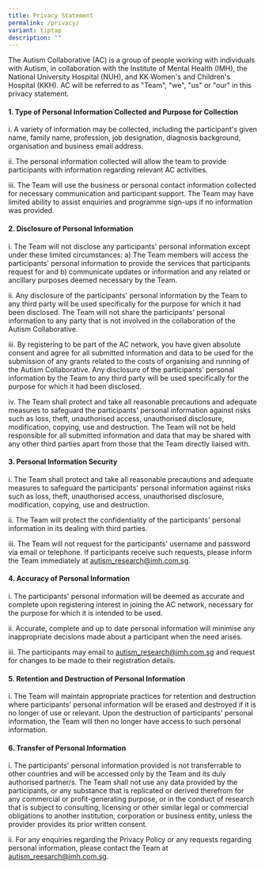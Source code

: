 ```yaml
---
title: Privacy Statement
permalink: /privacy/
variant: tiptap
description: ""
---
```

<p>The Autism Collaborative (AC) is a group of people working with individuals
with Autism, in collaboration with the Institute of Mental Health (IMH),
the National University Hospital (NUH), and KK Women's and Children's Hospital
(KKH). AC will be referred to as "Team", "we", "us" or "our" in this privacy
statement.</p>
<h4>1. Type of Personal Information Collected and Purpose for Collection</h4>
<p>i. A variety of information may be collected, including the participant's
given name, family name, profession, job designation, diagnosis background,
organisation and business email address.</p>
<p>ii. The personal information collected will allow the team to provide
participants with information regarding relevant AC activities.</p>
<p>iii. The Team will use the business or personal contact information collected
for necessary communication and participant support. The Team may have
limited ability to assist enquiries and programme sign-ups if no information
was provided.</p>
<h4>2. Disclosure of Personal Information</h4>
<p>i. The Team will not disclose any participants' personal information except
under these limited circumstances: a) The Team members will access the
participants' personal information to provide the services that participants
request for and b) communicate updates or information and any related or
ancillary purposes deemed necessary by the Team.</p>
<p>ii. Any disclosure of the participants' personal information by the Team
to any third party will be used specifically for the purpose for which
it had been disclosed. The Team will not share the participants' personal
information to any party that is not involved in the collaboration of the
Autism Collaborative.</p>
<p>iii. By registering to be part of the AC network, you have given absolute
consent and agree for all submitted information and data to be used for
the submission of any grants related to the costs of organising and running
of the Autism Collaborative. Any disclosure of the participants' personal
information by the Team to any third party will be used specifically for
the purpose for which it had been disclosed.</p>
<p>iv. The Team shall protect and take all reasonable precautions and adequate
measures to safeguard the participants' personal information against risks
such as loss, theft, unauthorised access, unauthorised disclosure, modification,
copying, use and destruction. The Team will not be held responsible for
all submitted information and data that may be shared with any other third
parties apart from those that the Team directly liaised with.</p>
<h4>3. Personal Information Security</h4>
<p>i. The Team shall protect and take all reasonable precautions and adequate
measures to safeguard the participants' personal information against risks
such as loss, theft, unauthorised access, unauthorised disclosure, modification,
copying, use and destruction.</p>
<p>ii. The Team will protect the confidentiality of the participants' personal
information in its dealing with third parties.</p>
<p>iii. The Team will not request for the participants' username and password
via email or telephone. If participants receive such requests, please inform
the Team immediately at <a href="mailto:autism_research@imh.com.sg" rel="noopener noreferrer nofollow" target="_blank">autism_research@imh.com.sg</a>.</p>
<h4>4. Accuracy of Personal Information</h4>
<p>i. The participants' personal information will be deemed as accurate and
complete upon registering interest in joining the AC network, necessary
for the purpose for which it is intended to be used.</p>
<p>ii. Accurate, complete and up to date personal information will minimise
any inappropriate decisions made about a participant when the need arises.</p>
<p>iii. The participants may email to <a href="mailto:autism_research@imh.com.sg" rel="noopener noreferrer nofollow" target="_blank">autism_research@imh.com.sg</a> and
request for changes to be made to their registration details.</p>
<h4>5. Retention and Destruction of Personal Information</h4>
<p>i. The Team will maintain appropriate practices for retention and destruction
where participants' personal information will be erased and destroyed if
it is no longer of use or relevant. Upon the destruction of participants'
personal information, the Team will then no longer have access to such
personal information.</p>
<h4>6. Transfer of Personal Information</h4>
<p>i. The participants' personal information provided is not transferrable
to other countries and will be accessed only by the Team and its duly authorised
partner/s. The Team shall not use any data provided by the participants,
or any substance that is replicated or derived therefrom for any commercial
or profit-generating purpose, or in the conduct of research that is subject
to consulting, licensing or other similar legal or commercial obligations
to another institution, corporation or business entity, unless the provider
provides its prior written consent.</p>
<p>ii. For any enquiries regarding the Privacy Policy or any requests regarding
personal information, please contact the Team at <a href="mailto:autism_reesarch@imh.com.sg" rel="noopener noreferrer nofollow" target="_blank">autism_reesarch@imh.com.sg</a>.</p>
<p></p>